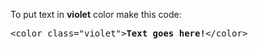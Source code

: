 To put text in <b>violet</b> color make this code:
<pre>&lt;color class="violet"&gt;<b>Text goes here!</b>&lt;/color&gt;</pre>
